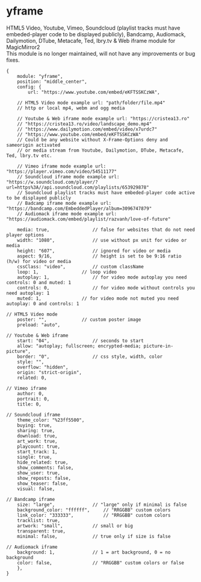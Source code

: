 # yframe

HTML5 Video, Youtube, Vimeo, Soundcloud (playlist tracks must have embeded-player code to be displayed publicly), Bandcamp, Audiomack, Dailymotion, DTube, Metacafe, Ted, lbry.tv & Web iframe module for MagicMirror2
<br>This module is no longer maintained, will not have any improvements or bug fixes.

	{
		module: "yframe",
		position: "middle_center",
		config: {
			url: "https://www.youtube.com/embed/eKFTSSKCzWA",

		// HTML5 Video mode example url: "path/folder/file.mp4"
		// http or local mp4, webm and ogg media

		// Youtube & Web iframe mode example url: "https://cristea13.ro"
		// "https://cristea13.ro/video/landscape_demo.mp4"
		// "https://www.dailymotion.com/embed/video/x7urdc7"
		// "https://www.youtube.com/embed/eKFTSSKCzWA"
		// Could be any website without X-Frame-Options deny and sameorigin activated
		// or media stream from Youtube, Dailymotion, DTube, Metacafe, Ted, lbry.tv etc.

		// Vimeo iframe mode example url: "https://player.vimeo.com/video/54511177"
		// Soundcloud iframe mode example url: "https://w.soundcloud.com/player/?url=https%3A//api.soundcloud.com/playlists/653929878"
		// Soundcloud playlist tracks must have embeded-player code active to be displayed publicly
		// Badcamp iframe mode example url: "https://bandcamp.com/EmbeddedPlayer/album=3096747879"
		// Audiomack iframe mode example url: "https://audiomack.com/embed/playlist/razvanh/love-of-future"

		media: true,				// false for websites that do not need player options
		width: "1080",				// use without px unit for video or media
		height: "607",				// ignored for video or media
		aspect: 9/16,				// height is set to be 9:16 ratio (h/w) for video or media
		cssClass: "video",			// custom className
		loop: 1,				// loop video
		autoplay: 1,				// for video mode autoplay you need controls: 0 and muted: 1
		controls: 0,				// for video mode without controls you need autoplay: 1
		muted: 1,				// for video mode not muted you need autoplay: 0 and controls: 1

	// HTML5 Video mode
		poster: "",				// custom poster image
		preload: "auto",

	// Youtube & Web iframe
		start: "04",				// seconds to start
		allow: "autoplay; fullscreen; encrypted-media; picture-in-picture",
		border: "0",				// css style, width, color
		style: "",
		overflow: "hidden",
		origin: "strict-origin",
		related: 0,

	// Vimeo iframe
		author: 0,
		portrait: 0,
		title: 0,

	// Soundcloud iframe
		theme_color: "%23ff5500",
		buying: true,
		sharing: true,
		download: true,
		art_work: true,
		playcount: true,
		start_track: 1,
		single: true,
		hide_related: true,
		show_comments: false,
		show_user: true,
		show_reposts: false,
		show_teaser: false,
		visual: false,

	// Bandcamp iframe
		size: "large",				// "large" only if minimal is false
		background_color: "ffffff",		// "RRGGBB" custom colors
		link_color: "333333",			// "RRGGBB" custom colors
		tracklist: true,
		artwork: "small",			// small or big
		transparent: true,
		minimal: false,				// true only if size is false

	// Audiomack iframe
		background: 1,				// 1 = art background, 0 = no background
		color: false,				// "RRGGBB" custom colors or false
		},
	}
